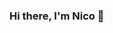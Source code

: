 ### Hi there, I'm Nico 👋

<!--
**nconarpemartinez/nconarpemartinez** is a ✨ _special_ ✨ repository because its `README.md` (this file) appears on your GitHub profile.

Here are some ideas to get you started:

- 🔭 I’m currently working on my cybersecurity degree and many group projects.
- 🌱 I’m currently learning networking and front-end development.
- 🤔 I’m looking for help with everything.
- 📫 How to reach me: Nico.Conarpe-Martinez1@marist.edu
- 😄 Pronouns: He/Him
- ⚡ Fun fact: My house and dorm flooded consecutively.
-->

